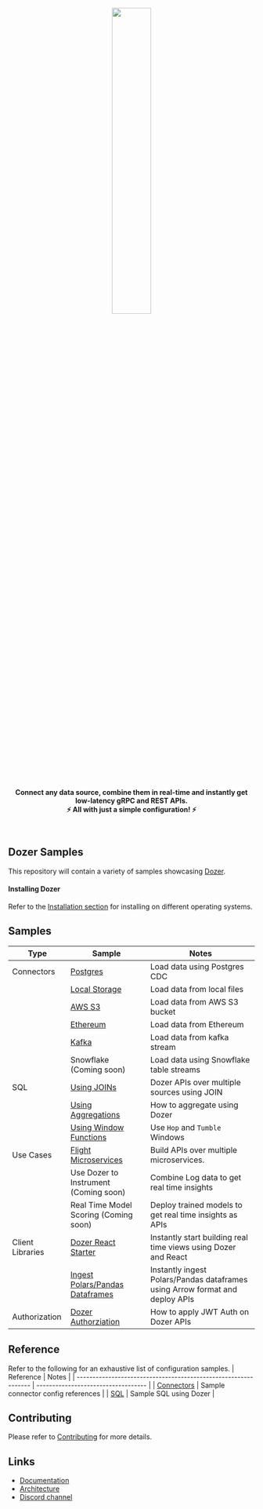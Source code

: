<div align="center">
    <a target="_blank" href="https://getdozer.io/">
        <br><img src="https://dozer-assets.s3.ap-southeast-1.amazonaws.com/logo-blue.svg" width=40%><br>
    </a>
</div>

<p align="center">
    <br />
    <b>
    Connect any data source, combine them in real-time and instantly get low-latency gRPC and REST APIs.<br>
    ⚡ All with just a simple configuration! ⚡️
    </b>
</p>
<br />

## Dozer Samples

This repository will contain a variety of samples showcasing [Dozer](https://github.com/getdozer/dozer).

#### Installing Dozer

Refer to the [Installation section](https://getdozer.io/docs/installation) for installing on different operating systems.

## Samples

| Type             | Sample                                                                   | Notes                                                                        |
| ---------------- | ------------------------------------------------------------------------ | ---------------------------------------------------------------------------- |
| Connectors       | [Postgres](./connectors/postgres)                                        | Load data using Postgres CDC                                                 |
|                  | [Local Storage](./connectors/local-storage)                              | Load data from local files                                                   |
|                  | [AWS S3](./connectors/aws-s3)                                            | Load data from AWS S3 bucket                                                 |
|                  | [Ethereum](./connectors/ethereum)                                        | Load data from Ethereum                                                      |
|                  | [Kafka](./connectors/kafka)                                              | Load data from kafka stream                                                  |
|                  | Snowflake (Coming soon)                                                  | Load data using Snowflake table streams                                      |
| SQL              | [Using JOINs](./sql/join)                                                | Dozer APIs over multiple sources using JOIN                                  |
|                  | [Using Aggregations](./sql/aggregations)                                 | How to aggregate using Dozer                                                 |
|                  | [Using Window Functions](./sql/window-functions)                         | Use `Hop` and `Tumble` Windows                                               |
| Use Cases        | [Flight Microservices](./usecases/pg-flights)                            | Build APIs over multiple microservices.                                      |
|                  | Use Dozer to Instrument (Coming soon)                                    | Combine Log data to get real time insights                                   |
|                  | Real Time Model Scoring (Coming soon)                                    | Deploy trained models to get real time insights as APIs                      |
| Client Libraries | [Dozer React Starter](./usecases/react/)                                        | Instantly start building real time views using Dozer and React               |
|                  | [Ingest Polars/Pandas Dataframes](./client-samples/ingest-python-sample) | Instantly ingest Polars/Pandas dataframes using Arrow format and deploy APIs |
| Authorization    | [Dozer Authorziation](./usecases/api-auth/README.md)                                        | How to apply JWT Auth on Dozer APIs                                          |



## Reference

Refer to the following for an exhaustive list of configuration samples.
| Reference                                                       | Notes                               |
| --------------------------------------------------------------- | ----------------------------------- |
| [Connectors](https://getdozer.io/docs/configuration/connectors) | Sample connector config references |
| [SQL](https://getdozer.io/docs/sql/introduction)                | Sample SQL using Dozer              |


## Contributing
Please refer to [Contributing](https://getdozer.io/docs/contributing/overview) for more details.


## Links

- [Documentation](https://getdozer.io/docs/dozer/)
- [Architecture](https://getdozer.io/docs/dozer/architecture)
- [Discord channel](https://discord.gg/3eWXBgJaEQ)
